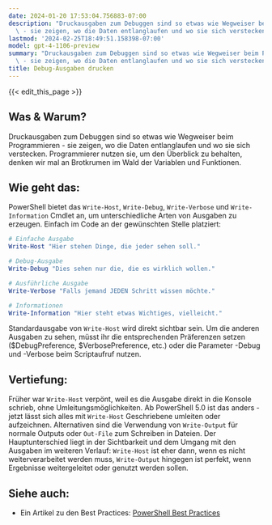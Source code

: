 ```yaml
---
date: 2024-01-20 17:53:04.756883-07:00
description: "Druckausgaben zum Debuggen sind so etwas wie Wegweiser beim Programmieren\
  \ - sie zeigen, wo die Daten entlanglaufen und wo sie sich verstecken.\u2026"
lastmod: '2024-02-25T18:49:51.158398-07:00'
model: gpt-4-1106-preview
summary: "Druckausgaben zum Debuggen sind so etwas wie Wegweiser beim Programmieren\
  \ - sie zeigen, wo die Daten entlanglaufen und wo sie sich verstecken.\u2026"
title: Debug-Ausgaben drucken
---
```


{{< edit_this_page >}}

## Was & Warum?
Druckausgaben zum Debuggen sind so etwas wie Wegweiser beim Programmieren - sie zeigen, wo die Daten entlanglaufen und wo sie sich verstecken. Programmierer nutzen sie, um den Überblick zu behalten, denken wir mal an Brotkrumen im Wald der Variablen und Funktionen.

## Wie geht das:
PowerShell bietet das `Write-Host`, `Write-Debug`, `Write-Verbose` und `Write-Information` Cmdlet an, um unterschiedliche Arten von Ausgaben zu erzeugen. Einfach im Code an der gewünschten Stelle platziert:

```PowerShell
# Einfache Ausgabe
Write-Host "Hier stehen Dinge, die jeder sehen soll."

# Debug-Ausgabe
Write-Debug "Dies sehen nur die, die es wirklich wollen."

# Ausführliche Ausgabe
Write-Verbose "Falls jemand JEDEN Schritt wissen möchte."

# Informationen
Write-Information "Hier steht etwas Wichtiges, vielleicht."
```

Standardausgabe von `Write-Host` wird direkt sichtbar sein. Um die anderen Ausgaben zu sehen, müsst ihr die entsprechenden Präferenzen setzen ($DebugPreference, $VerbosePreference, etc.) oder die Parameter -Debug und -Verbose beim Scriptaufruf nutzen.

## Vertiefung:
Früher war `Write-Host` verpönt, weil es die Ausgabe direkt in die Konsole schrieb, ohne Umleitungsmöglichkeiten. Ab PowerShell 5.0 ist das anders - jetzt lässt sich alles mit `Write-Host` Geschriebene umleiten oder aufzeichnen. Alternativen sind die Verwendung von `Write-Output` für normale Outputs oder `Out-File` zum Schreiben in Dateien. Der Hauptunterschied liegt in der Sichtbarkeit und dem Umgang mit den Ausgaben im weiteren Verlauf: `Write-Host` ist eher dann, wenn es nicht weiterverarbeitet werden muss, `Write-Output` hingegen ist perfekt, wenn Ergebnisse weitergeleitet oder genutzt werden sollen.

## Siehe auch:
- Ein Artikel zu den Best Practices: [PowerShell Best Practices](https://devblogs.microsoft.com/scripting/understanding-streams-redirection-and-write-host-in-powershell/)

